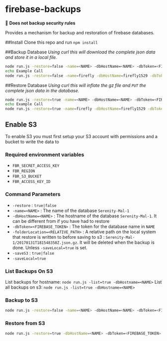 # firebase-backups
:no_entry_sign: **Does not backup security rules**

Provides a mechanism for backup and restoration of firebase databases. 

##Install
Clone this repo and run `npm install`

##Backup Database
_Using curl this will download the complete json data and store it in a local file._
```sh
node run.js -restore=false -name=<NAME> -dbHostName=<NAME> -dbToken=<FIREBASE_TOKEN> -folderLocation=<RELATIVE_PATH>
echo Example Call
node run.js -restore=false -name=firefly -dbHostName=firefly1529 -dbToken=1234567890 -folderLocation=backups/firefly/prod
```

##Restore Database
_Using curl this will inflate the gz file and `PUT` the complete json data in the database._
```sh
node run.js -restore=true -name=<NAME> -dbHostName=<NAME> -dbToken=<FIREBASE_TOKEN> -folderLocation=<RELATIVE_PATH>
echo Example Call
node run.js -restore=true -name=firefly -dbHostName=firefly1529 -dbToken=1234567890 -folderLocation=backups/firefly/prod
```

## Enable S3
To enable S3 you must first setup your S3 account with permissions and a bucket to write the data to

### Required environment variables
- `FBR_SECRET_ACCESS_KEY`
- `FBR_REGION`
- `FBR_S3_BUCKET`
- `FBR_ACCESS_KEY_ID`

### Command Parameters
- `-restore` : `true|false` 
- `-name=<NAME>` : The name of the database `Serenity-Mal-1`
- `-dbHostName=<NAME>` : The hostname of the database `Serenity-Mal-1`. It can be different from <NAME> if you have had to restore 
- `-dbToken=<FIREBASE_TOKEN>` : The token for the database name in `NAME`
- `-folderLocation=<RELATIVE_PATH>` : A relative path on the local system that restore is written to before saving to s3 : `Serenity-Mal-1/20170131T181548358Z.json.gz`. It will be deleted when the backup is done. Unless `-saveLocal=true` is set. 
- `-saveS3` : `true|false`
- `-saveLocal=true` 

### List Backups On S3 
List backups for hostname: `node run.js -list=true -dbHostname=<NAME>`
List all backups on s3: `node run.js -list=true -dbHostname=<NAME>`
  
### Backup to S3
```sh
node run.js -restore=false -name=<NAME> -dbHostName=<NAME> -dbToken=<FIREBASE_TOKEN> -folderLocation=<RELATIVE_PATH> -saveS3=true
```

### Restore from S3
```sh
node run.js -restore=true -dbHostName=<NAME> -dbToken=<FIREBASE_TOKEN> -restoreS3=true -restoreLocation=<FILE_ON_S3>`
```
